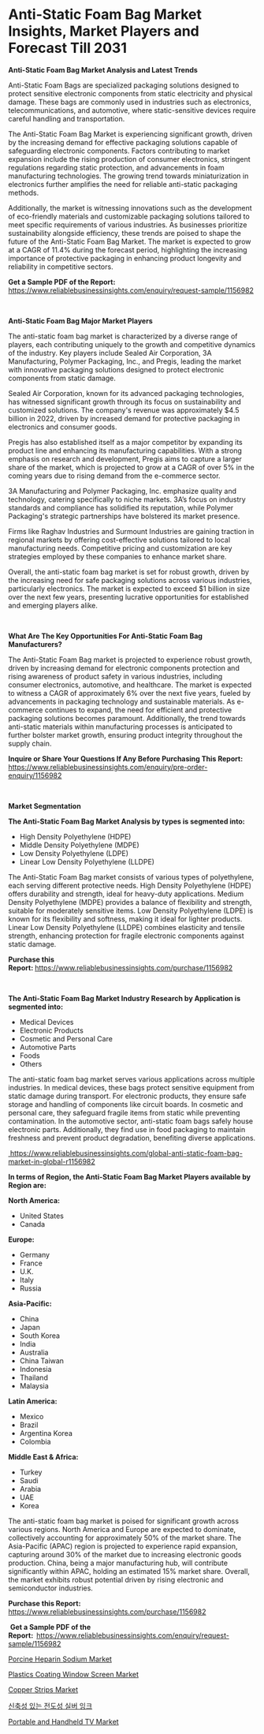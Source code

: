 <p><h1>Anti-Static Foam Bag Market Insights, Market Players and Forecast Till 2031</h1></p><p><strong>Anti-Static Foam Bag Market Analysis and Latest Trends</strong></p>
<p><p>Anti-Static Foam Bags are specialized packaging solutions designed to protect sensitive electronic components from static electricity and physical damage. These bags are commonly used in industries such as electronics, telecommunications, and automotive, where static-sensitive devices require careful handling and transportation.</p><p>The Anti-Static Foam Bag Market is experiencing significant growth, driven by the increasing demand for effective packaging solutions capable of safeguarding electronic components. Factors contributing to market expansion include the rising production of consumer electronics, stringent regulations regarding static protection, and advancements in foam manufacturing technologies. The growing trend towards miniaturization in electronics further amplifies the need for reliable anti-static packaging methods.</p><p>Additionally, the market is witnessing innovations such as the development of eco-friendly materials and customizable packaging solutions tailored to meet specific requirements of various industries. As businesses prioritize sustainability alongside efficiency, these trends are poised to shape the future of the Anti-Static Foam Bag Market. The market is expected to grow at a CAGR of 11.4% during the forecast period, highlighting the increasing importance of protective packaging in enhancing product longevity and reliability in competitive sectors.</p></p>
<p><strong>Get a Sample PDF of the Report:&nbsp;</strong> <a href="https://www.reliablebusinessinsights.com/enquiry/request-sample/1156982">https://www.reliablebusinessinsights.com/enquiry/request-sample/1156982</a></p>
<p>&nbsp;</p>
<p><strong>Anti-Static Foam Bag Major Market Players</strong></p>
<p><p>The anti-static foam bag market is characterized by a diverse range of players, each contributing uniquely to the growth and competitive dynamics of the industry. Key players include Sealed Air Corporation, 3A Manufacturing, Polymer Packaging, Inc., and Pregis, leading the market with innovative packaging solutions designed to protect electronic components from static damage.</p><p>Sealed Air Corporation, known for its advanced packaging technologies, has witnessed significant growth through its focus on sustainability and customized solutions. The company's revenue was approximately $4.5 billion in 2022, driven by increased demand for protective packaging in electronics and consumer goods.</p><p>Pregis has also established itself as a major competitor by expanding its product line and enhancing its manufacturing capabilities. With a strong emphasis on research and development, Pregis aims to capture a larger share of the market, which is projected to grow at a CAGR of over 5% in the coming years due to rising demand from the e-commerce sector.</p><p>3A Manufacturing and Polymer Packaging, Inc. emphasize quality and technology, catering specifically to niche markets. 3A’s focus on industry standards and compliance has solidified its reputation, while Polymer Packaging's strategic partnerships have bolstered its market presence.</p><p>Firms like Raghav Industries and Surmount Industries are gaining traction in regional markets by offering cost-effective solutions tailored to local manufacturing needs. Competitive pricing and customization are key strategies employed by these companies to enhance market share.</p><p>Overall, the anti-static foam bag market is set for robust growth, driven by the increasing need for safe packaging solutions across various industries, particularly electronics. The market is expected to exceed $1 billion in size over the next few years, presenting lucrative opportunities for established and emerging players alike.</p></p>
<p>&nbsp;</p>
<p><strong>What Are The Key Opportunities For Anti-Static Foam Bag Manufacturers?</strong></p>
<p><p>The Anti-Static Foam Bag market is projected to experience robust growth, driven by increasing demand for electronic components protection and rising awareness of product safety in various industries, including consumer electronics, automotive, and healthcare. The market is expected to witness a CAGR of approximately 6% over the next five years, fueled by advancements in packaging technology and sustainable materials. As e-commerce continues to expand, the need for efficient and protective packaging solutions becomes paramount. Additionally, the trend towards anti-static materials within manufacturing processes is anticipated to further bolster market growth, ensuring product integrity throughout the supply chain.</p></p>
<p><strong>Inquire or Share Your Questions If Any Before Purchasing This Report:</strong> <a href="https://www.reliablebusinessinsights.com/enquiry/pre-order-enquiry/1156982">https://www.reliablebusinessinsights.com/enquiry/pre-order-enquiry/1156982</a></p>
<p>&nbsp;</p>
<p><strong>Market Segmentation</strong></p>
<p><strong>The Anti-Static Foam Bag Market Analysis by types is segmented into:</strong></p>
<p><ul><li>High Density Polyethylene (HDPE)</li><li>Middle Density Polyethylene (MDPE)</li><li>Low Density Polyethylene (LDPE)</li><li>Linear Low Density Polyethylene (LLDPE)</li></ul></p>
<p><p>The Anti-Static Foam Bag market consists of various types of polyethylene, each serving different protective needs. High Density Polyethylene (HDPE) offers durability and strength, ideal for heavy-duty applications. Medium Density Polyethylene (MDPE) provides a balance of flexibility and strength, suitable for moderately sensitive items. Low Density Polyethylene (LDPE) is known for its flexibility and softness, making it ideal for lighter products. Linear Low Density Polyethylene (LLDPE) combines elasticity and tensile strength, enhancing protection for fragile electronic components against static damage.</p></p>
<p><strong>Purchase this Report:&nbsp;</strong><a href="https://www.reliablebusinessinsights.com/purchase/1156982">https://www.reliablebusinessinsights.com/purchase/1156982</a></p>
<p>&nbsp;</p>
<p><strong>The Anti-Static Foam Bag Market Industry Research by Application is segmented into:</strong></p>
<p><ul><li>Medical Devices</li><li>Electronic Products</li><li>Cosmetic and Personal Care</li><li>Automotive Parts</li><li>Foods</li><li>Others</li></ul></p>
<p><p>The anti-static foam bag market serves various applications across multiple industries. In medical devices, these bags protect sensitive equipment from static damage during transport. For electronic products, they ensure safe storage and handling of components like circuit boards. In cosmetic and personal care, they safeguard fragile items from static while preventing contamination. In the automotive sector, anti-static foam bags safely house electronic parts. Additionally, they find use in food packaging to maintain freshness and prevent product degradation, benefiting diverse applications.</p></p>
<p><a href="https://www.reliablebusinessinsights.com/global-anti-static-foam-bag-market-in-global-r1156982">&nbsp;https://www.reliablebusinessinsights.com/global-anti-static-foam-bag-market-in-global-r1156982</a></p>
<p><strong>In terms of Region, the Anti-Static Foam Bag Market Players available by Region are:</strong></p>
<p>
    <p> <strong> North America: </strong>
        <ul>
            <li>United States</li>
            <li>Canada</li>
        </ul>
        </p> 
    <p> <strong> Europe: </strong>
        <ul>
            <li>Germany</li>
            <li>France</li>
            <li>U.K.</li>
            <li>Italy</li>
            <li>Russia</li>
        </ul>
        </p> 
    <p> <strong> Asia-Pacific: </strong>
        <ul>
            <li>China</li>
            <li>Japan</li>
            <li>South Korea</li>
            <li>India</li>
            <li>Australia</li>
            <li>China Taiwan</li>
            <li>Indonesia</li>
            <li>Thailand</li>
            <li>Malaysia</li>
        </ul>
        </p> 
    <p> <strong> Latin America: </strong>
        <ul>
            <li>Mexico</li>
            <li>Brazil</li>
            <li>Argentina Korea</li>
            <li>Colombia</li>
        </ul>
        </p> 
    <p> <strong> Middle East & Africa: </strong>
        <ul>
            <li>Turkey</li>
            <li>Saudi</li>
            <li>Arabia</li>
            <li>UAE</li>
            <li>Korea</li>
        </ul>
    </p>
    </p>
<p><p>The anti-static foam bag market is poised for significant growth across various regions. North America and Europe are expected to dominate, collectively accounting for approximately 50% of the market share. The Asia-Pacific (APAC) region is projected to experience rapid expansion, capturing around 30% of the market due to increasing electronic goods production. China, being a major manufacturing hub, will contribute significantly within APAC, holding an estimated 15% market share. Overall, the market exhibits robust potential driven by rising electronic and semiconductor industries.</p></p>
<p><strong>Purchase this Report: </strong><a href="https://www.reliablebusinessinsights.com/purchase/1156982">https://www.reliablebusinessinsights.com/purchase/1156982</a></p>
<p>&nbsp;<strong>Get a Sample PDF of the Report:&nbsp;&nbsp;</strong><a href="https://www.reliablebusinessinsights.com/enquiry/request-sample/1156982">https://www.reliablebusinessinsights.com/enquiry/request-sample/1156982</a></p>
<p><strong></strong></p>
<p><p><a href="https://www.linkedin.com/pulse/future-trajectory-porcine-heparin-sodium-market-emerging-trends-5l2uc?trackingId=4%2FUAsllGRJmbUnY287ji7g%3D%3D">Porcine Heparin Sodium Market</a></p><p><a href="https://medium.com/@kimvicki321/the-global-plastics-coating-window-screen-market-is-a-dynamic-and-growing-industry-6c34e0f65148">Plastics Coating Window Screen Market</a></p><p><a href="https://issuu.com/reportprime-2/docs/copper-strips-market-size-2030.pptx_ea6ebe70a44096">Copper Strips Market</a></p><p><a href="https://medium.com/@pwhkjukf5/stretchable-conductive-silver-ink-market-%EC%9D%98-%EA%B8%80%EB%A1%9C%EB%B2%8C-%EC%8B%9C%EC%9E%A5-%EA%B0%9C%EC%9A%94%EB%8A%94-%EC%A0%84-%EC%84%B8%EA%B3%84-%EB%B0%8F-%EC%A3%BC%EC%9A%94-%EC%8B%9C%EC%9E%A5%EC%9D%98-%EC%82%B0%EC%97%85%EC%97%90-%EC%98%81%ED%96%A5%EC%9D%84-%EB%AF%B8%EC%B9%98%EB%8A%94-%EC%A3%BC%EC%9A%94-%ED%8A%B8%EB%A0%8C%EB%93%9C%EC%97%90-%EB%8C%80%ED%95%9C-%EB%8F%85%ED%8A%B9%ED%95%9C-be67fca4ed69">신축성 있는 전도성 실버 잉크</a></p><p><a href="https://medium.com/@jimenacanavesih153/driving-factors-behind-the-portable-and-handheld-tv-market-trends-applications-and-regional-5ff57d5740dd">Portable and Handheld TV Market</a></p></p>